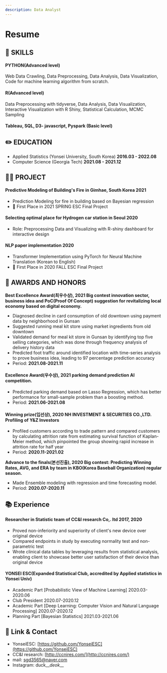 ```yaml
---
description: Data Analyst
---
```


# Resume

## 🎯 SKILLS

#### PYTHON(Advanced level)

Web Data Crawling, Data Preprocessing, Data Analysis, Data Visualization, Code for machine learning algorithm from scratch.

#### R(Advanced level)

Data Preprocessing with tidyverse, Data Analysis, Data Visualization, Interactive Visualization with R Shiny, Statistical Calculation, MCMC Sampling

#### Tableau, SQL, D3- javascript, Pyspark (Basic level)

## ✏️ **EDUCATION**

* Applied Statistics (Yonsei University, South Korea) **2016.03 - 2022.08**&#x20;
* Computer Science (Georgia Tech) **2021.08 - 2021.12**  &#x20;

## 👨‍💻 PROJECT

#### Predictive Modeling of Building's Fire in Gimhae, South Korea 2021

* Prediction Modeling for fire in building based on Bayesian regression
* 🥇 First Place in 2021 SPRING ESC Final Project

#### Selecting optimal place for Hydrogen car station in Seoul 2020

* Role: Preprocessing Data and Visualizing with R-shiny dashboard for interactive design

#### NLP paper implementation 2020

* Transformer Implementation using PyTorch for Neural Machine Translation (Korean to English)
* 🥇 First Place in 2020 FALL ESC Final Project

## 🏅 AWARDS AND HONORS

**Best Excellence Award(최우수상), 2021 Big contest innovation sector, business idea and PoC(Proof Of Concept) suggestion for revitalizing local economy based on digital economy.**

* Diagnosed decline in card consumption of old downtown using payment data by neighborhood in Gunsan
* Suggested running meal kit store using market ingredients from old downtown
* Validated demand for meal kit store in Gunsan by identifying top five selling categories, which was done through frequency analysis of delivery history data
* Predicted foot traffic around identified location with time-series analysis to prove business idea, leading to 97 percentage prediction accuracy
* Period: **2021.08-2021.11**

#### Excellence Award(우수상), 2021 parking demand prediction AI competition.

* Predicted parking demand based on Lasso Regression, which has better performance for small-sample problem than a boosting method.&#x20;
* Period: **2021.06-2021.08**

#### Winning prize(입선상), 2020 NH INVESTMENT & SECURITIES CO.,LTD. Profiling of Y\&Z Investors

* Profiled customers according to trade pattern and compared customers by calculating attrition rate from estimating survival function of Kaplan-Meier method, which pinpointed the group showing rapid increase in attrition rate for half year
* Period: **2020.11-2021.02**

**Advance to the finals(본선진출), 2020 Big contest: Predicting Winning Rates, AVG, and ERA by team in KBO(Korea Baseball Organization) regular season.**

* Made Ensemble modeling with regression and time forecasting model.
* Period: **2020.07-2020.11**

## 📚 Experience

#### Researcher in Statistic team of CC\&I research Co,. ltd **2017,** **2020**

* Proved non-inferiority and superiority of client's new device over original device
* Compared endpoints in study by executing normality test and non-parametric test
* Wrote clinical data tables by leveraging results from statistical analysis, enabling client to showcase better user satisfaction of their device than original device

#### YONSEI ESC(Expanded Statistical Club, accredited by Applied statistics in Yonsei Univ)

* Academic Part \[Probabilistic View of Machine Learning] 2020.03-2020.06
* Club President 2020.07-2020.12
* Academic Part \[Deep Learning: Computer Vision and Natural Language Processing] 2020.07-2020.12
* Planning Part \[Bayesian Statistics] 2021.03-2021.06

## &#x20;🔗 Link & Contact

* YonseiESC: [https://github.com/YonseiESC](https://github.com/YonseiESC)
* CC\&I research: [http://ccnires.com/](http://ccnires.com/)
* mail: sgd3565@naver.com
* Instagram: duck\_\__deok_\_\_







####

####

####

####





